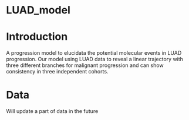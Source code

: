 # LUAD_model

# Introduction
A progression model to elucidata the potential molecular events in LUAD progression. 
Our model using LUAD data to reveal a linear trajectory with three different branches for malignant progression 
and can show consistency in three independent cohorts.


# Data
Will update a part of data in the future